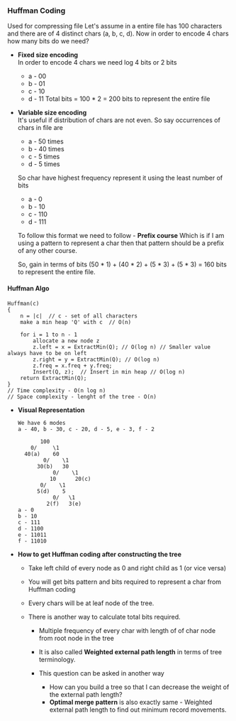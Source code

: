 ### Huffman Coding
Used for compressing file
Let's assume in a entire file has 100 characters and there are of 4 distinct chars (a, b, c, d).
Now in order to encode 4 chars how many bits do we need?

- **Fixed size encoding**  
  In order to encode 4 chars we need log 4 bits or 2 bits
  - a - 00
  - b - 01
  - c - 10
  - d - 11
  Total bits = 100 * 2 = 200 bits to represent the entire file

- **Variable size encoding**  
  It's useful if distribution of chars are not even.
  So say occurrences of chars in file are
  - a - 50 times
  - b - 40 times
  - c - 5 times
  - d - 5 times
  
  So char have highest frequency represent it using the least number of bits
  - a - 0
  - b - 10
  - c - 110
  - d - 111
  
  To follow this format we need to follow - **Prefix course** 
  Which is if I am using a pattern to represent a char then that pattern should be a prefix of any other course.
  
  So, gain in terms of bits
  (50 * 1) + (40 * 2) + (5 * 3) + (5 * 3) = 160 bits to represent the entire file.


#### Huffman Algo
```
Huffman(c)
{
    n = |c|  // c - set of all characters
    make a min heap 'Q' with c  // O(n)

    for i = 1 to n - 1
        allocate a new node z
        z.left = x = ExtractMin(Q); // O(log n) // Smaller value always have to be on left
        z.right = y = ExtractMin(Q); // O(log n)
        z.freq = x.freq + y.freq;
        Insert(Q, z);  // Insert in min heap // O(log n)
    return ExtractMin(Q);
}
// Time complexity - O(n log n)
// Space complexity - lenght of the tree - O(n)
```

- **Visual Representation**  
  ```
  We have 6 modes
  a - 40, b - 30, c - 20, d - 5, e - 3, f - 2
  
         100
      0/     \1
    40(a)    60
          0/    \1
        30(b)   30
             0/    \1
            10      20(c)
         0/    \1
        5(d)    5
             0/   \1
           2(f)   3(e)
  a - 0
  b - 10
  c - 111
  d - 1100
  e - 11011
  f - 11010
  ```

- **How to get Huffman coding after constructing the tree**  
  - Take left child of every node as 0 and right child as 1 (or vice versa)

  - You will get bits pattern and bits required to represent a char from Huffman coding

  - Every chars will be at leaf node of the tree.

  - There is another way to calculate total bits required.

    - Multiple frequency of every char with length of of char node from root node in the tree

    - It is also called **Weighted external path length** in terms of tree terminology.

    - This question can be asked in another way
      - How can you build a tree so that I can decrease the weight of the external path length?
      - **Optimal merge pattern** is also exactly same - Weighted external path length to find out
        minimum record movements.
